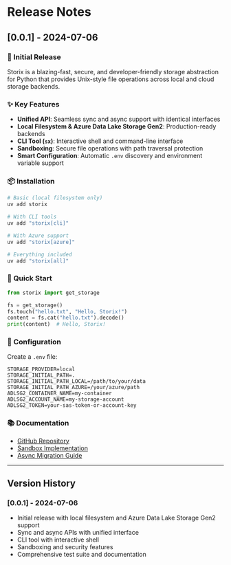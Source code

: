 # Release Notes

## [0.0.1] - 2024-07-06

### 🎉 Initial Release

Storix is a blazing-fast, secure, and developer-friendly storage abstraction for Python that provides Unix-style file operations across local and cloud storage backends.

### ✨ Key Features

-   **Unified API**: Seamless sync and async support with identical interfaces
-   **Local Filesystem & Azure Data Lake Storage Gen2**: Production-ready backends
-   **CLI Tool (`sx`)**: Interactive shell and command-line interface
-   **Sandboxing**: Secure file operations with path traversal protection
-   **Smart Configuration**: Automatic `.env` discovery and environment variable support

### 📦 Installation

```bash
# Basic (local filesystem only)
uv add storix

# With CLI tools
uv add "storix[cli]"

# With Azure support
uv add "storix[azure]"

# Everything included
uv add "storix[all]"
```

### 🚀 Quick Start

```python
from storix import get_storage

fs = get_storage()
fs.touch("hello.txt", "Hello, Storix!")
content = fs.cat("hello.txt").decode()
print(content)  # Hello, Storix!
```

### 🔧 Configuration

Create a `.env` file:

```env
STORAGE_PROVIDER=local
STORAGE_INITIAL_PATH=.
STORAGE_INITIAL_PATH_LOCAL=/path/to/your/data
STORAGE_INITIAL_PATH_AZURE=/your/azure/path
ADLSG2_CONTAINER_NAME=my-container
ADLSG2_ACCOUNT_NAME=my-storage-account
ADLSG2_TOKEN=your-sas-token-or-account-key
```

### 📚 Documentation

-   [GitHub Repository](https://github.com/mghalix/storix)
-   [Sandbox Implementation](docs/SANDBOX_IMPLEMENTATION.md)
-   [Async Migration Guide](docs/ASYNC_MIGRATION.md)

---

## Version History

### [0.0.1] - 2024-07-06

-   Initial release with local filesystem and Azure Data Lake Storage Gen2 support
-   Sync and async APIs with unified interface
-   CLI tool with interactive shell
-   Sandboxing and security features
-   Comprehensive test suite and documentation
